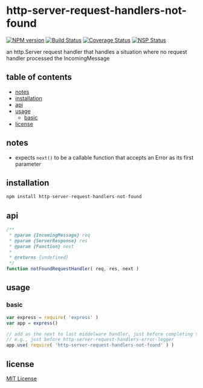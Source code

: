 # http-server-request-handlers-not-found
[![NPM version][npm-image]][npm-url] [![Build Status][travis-image]][travis-url] [![Coverage Status][coveralls-image]][coveralls-url] [![NSP Status][nsp-image]][nsp-url]

an http.Server request handler that handles a situation where no request handler processed the IncomingMessage

## table of contents
* [notes](#notes)
* [installation](#installation)
* [api](#api)
* [usage](#usage)
    * [basic](#basic)
* [license](#license)

## notes
* expects `next()` to be a callable function that accepts an Error as its first parameter

## installation
```javascript
npm install http-server-request-handlers-not-found
```

## api
```javascript
/**
 * @param {IncomingMessage} req
 * @param {ServerResponse} res
 * @param {Function} next
 *
 * @returns {undefined}
 */
function notFoundRequestHandler( req, res, next )
```

## usage
### basic
```javascript
var express = require( 'express' )
var app = express()

// add as the next to last middelware handler, just before completing the IncomingRequest
// e.g., just before http-server-request-handlers-error-logger
app.use( require( 'http-server-request-handlers-not-found' ) )
```

## license
[MIT License][mit-license]

[coveralls-image]: https://coveralls.io/repos/github/http-server-request-handlers/not-found/badge.svg?branch=master
[coveralls-url]: https://coveralls.io/github/http-server-request-handlers/not-found?branch=master
[mit-license]: https://raw.githubusercontent.com/http-server-request-handlers/not-found/master/license.txt
[npm-image]: https://img.shields.io/npm/v/http-server-request-handlers-not-found.svg
[npm-url]: https://www.npmjs.com/package/http-server-request-handlers-not-found
[nsp-image]: https://nodesecurity.io/orgs/http-server-request-handlers/projects/5cd04120-2f5a-4a23-847d-2c260ad81272/badge
[nsp-url]: https://nodesecurity.io/orgs/http-server-request-handlers/projects/5cd04120-2f5a-4a23-847d-2c260ad81272
[travis-image]: https://travis-ci.org/http-server-request-handlers/not-found.svg?branch=master
[travis-url]: https://travis-ci.org/http-server-request-handlers/not-found
